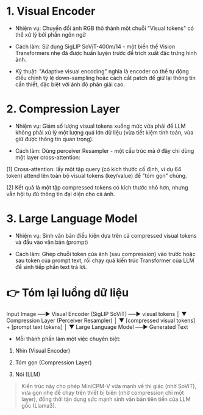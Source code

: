 # 1. Visual Encoder

- Nhiệm vụ: Chuyển đổi ảnh RGB thô thành một chuỗi "Visual tokens" có thể xử lý bởi phần ngôn ngữ

- Cách làm: Sử dụng SigLIP SoViT-400m/14 - một biến thể Vision Transformers nhẹ đã được huấn luyện trước để trích xuất đặc trưng hình ảnh.

- Kỹ thuật: "Adaptive visual encoding" nghĩa là encoder có thể tự động điều chỉnh tỷ lệ down-sampling hoặc cách cắt patch để giữ lại thông tin cần thiết, đặc biệt với ảnh độ phân giải cao. 


# 2. Compression Layer 

- Nhiệm vụ: Giảm số lượng visual tokens xuống mức vừa phải để LLM không phải xử lý một lượng quá lớn dữ liệu (vừa tiết kiệm tính toán, vừa giữ được thông tin quan trọng).

- Cách làm: Dùng perceiver Resampler - một cấu trúc mà ở đây chỉ dùng một layer cross-attention:

(1) Cross-attention: lấy một tập query (có kích thước cố định, ví dụ 64 token) attend lên toàn bộ visual tokens (key/value) để "tóm gọn" chúng. 

(2) Kết quả là một tập compressed tokens có kích thước nhỏ hơn, nhưng vẫn hội tụ đủ thông tin đại diện cho cả ảnh. 


# 3. Large Language Model 

- Nhiệm vụ: Sinh văn bản điều kiện dựa trên cả compressed visual tokens và đầu vào văn bản (prompt)

- Cách làm: Ghép chuỗi token của ảnh (sau compression) vào trước hoặc sau token của prompt text, rồi chạy quá kiến trúc Transformer của LLM để sinh tiếp phần text trả lời. 


# 👉 Tóm lại luồng dữ liệu

Input Image  ──► Visual Encoder (SigLIP SoViT) ──► visual tokens
                                 │
                                 ▼
                    Compression Layer (Perceiver Resampler)
                                 │
                                 ▼
           [compressed visual tokens] + [prompt text tokens]
                                 │
                                 ▼
                     Large Language Model ──► Generated Text


- Mỗi thành phần làm một việc chuyên biệt:

1. Nhìn (Visual Encoder)

2. Tóm gọn (Compression Layer)

3. Nói (LLM)

> Kiến trúc này cho phép MiniCPM-V vừa mạnh về thị giác (nhờ SoViT), vừa gọn nhẹ để chạy trên thiết bị biên (nhờ compression chỉ một layer), đồng thời tận dụng sức mạnh sinh văn bản tiên tiến của LLM gốc (Llama3).



















